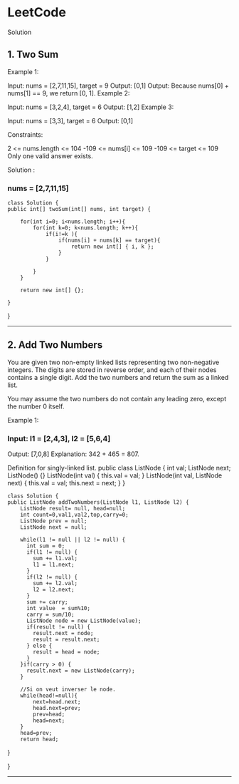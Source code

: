 # LeetCode
Solution

## 1. Two Sum
 
Example 1:

Input: nums = [2,7,11,15], target = 9
Output: [0,1]
Output: Because nums[0] + nums[1] == 9, we return [0, 1].
Example 2:

Input: nums = [3,2,4], target = 6
Output: [1,2]
Example 3:

Input: nums = [3,3], target = 6
Output: [0,1]
 

Constraints:

2 <= nums.length <= 104
-109 <= nums[i] <= 109
-109 <= target <= 109
Only one valid answer exists.
 
 
 
 Solution :
 
   ### nums = [2,7,11,15]
        
    class Solution {
    public int[] twoSum(int[] nums, int target) {
  
        for(int i=0; i<nums.length; i++){
            for(int k=0; k<nums.length; k++){
                if(i!=k ){
                    if(nums[i] + nums[k] == target){
                        return new int[] { i, k };
                    }
                }
                 
            }
        }
        
        return new int[] {};
        
    }
}
_________________________________________________________________________________________________________________________________________________________________________________


## 2. Add Two Numbers

You are given two non-empty linked lists representing two non-negative integers. The digits are stored in reverse order, and each of their nodes contains a single digit. Add the two numbers and return the sum as a linked list.

You may assume the two numbers do not contain any leading zero, except the number 0 itself.

 

Example 1:


### Input: l1 = [2,4,3], l2 = [5,6,4]
Output: [7,0,8]
Explanation: 342 + 465 = 807.



   Definition for singly-linked list.
   public class ListNode {
      int val;
      ListNode next;
      ListNode() {}
      ListNode(int val) { this.val = val; }
      ListNode(int val, ListNode next) { this.val = val; this.next = next; }
  }


    
    class Solution {
    public ListNode addTwoNumbers(ListNode l1, ListNode l2) {
        ListNode result= null, head=null;
        int count=0,val1,val2,top,carry=0;
        ListNode prev = null;
        ListNode next = null;
        
        while(l1 != null || l2 != null) {
          int sum = 0;
          if(l1 != null) {
            sum += l1.val;
            l1 = l1.next;
          }
          if(l2 != null) {
            sum += l2.val;
            l2 = l2.next;
          }
          sum += carry;
          int value  = sum%10;
          carry = sum/10;
          ListNode node = new ListNode(value);
          if(result != null) {
            result.next = node;
            result = result.next;
          } else {
            result = head = node;
          }
        }if(carry > 0) {
          result.next = new ListNode(carry);
        }
        
        //Si on veut inverser le node.
        while(head!=null){
            next=head.next;
            head.next=prev;
            prev=head;
            head=next;
        }
        head=prev;
        return head;
  }
        
}

_________________________________________________________________________________________________________________________________________________________________________________

